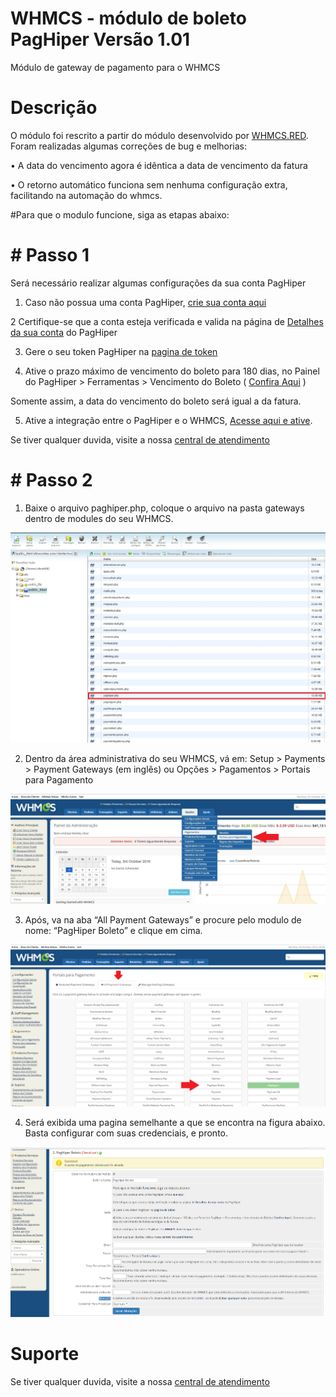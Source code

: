# WHMCS - módulo de boleto PagHiper Versão 1.01 


Módulo de gateway de pagamento  para o WHMCS


# Descrição

O módulo foi rescrito a partir do módulo desenvolvido por [WHMCS.RED](https://github.com/whmcsred/modulo-paghiper-whmcs). Foram realizadas algumas correções de bug e melhorias:

•	A data do vencimento agora é idêntica a data de vencimento da fatura

•	O retorno automático funciona sem nenhuma configuração extra, facilitando na automação do whmcs.


#Para que o modulo funcione, siga as etapas abaixo:




# # Passo 1

Será necessário realizar algumas configurações da sua conta PagHiper

1) Caso não possua uma conta PagHiper,  [crie sua conta aqui](https://www.paghiper.com/abra-sua-conta/) 
 

2 Certifique-se que a conta esteja verificada e valida na página de [Detalhes da sua conta](https://www.paghiper.com/painel/detalhes-da-conta/) do PagHiper

3) Gere o seu token PagHiper na [pagina de token](https://www.paghiper.com/painel/token/)

4) Ative o prazo máximo de vencimento do boleto para 180 dias, no Painel do PagHiper > Ferramentas > Vencimento do Boleto ( [Confira Aqui](https://www.paghiper.com/painel/prazo-vencimento-boleto/) ) 

Somente assim, a data do vencimento do boleto será igual a da fatura.

5) Ative a integração entre o PagHiper e o WHMCS, [Acesse aqui e ative](https://www.paghiper.com/painel/whmcs).


Se tiver qualquer duvida, visite a nossa [central de atendimento](https://www.paghiper.com/atendimento/)


# # Passo 2
1) Baixe o arquivo paghiper.php, coloque o arquivo na pasta gateways dentro de modules do seu WHMCS. 

![Screenshot](imagens/cpanel-listagem-gateway.jpg)

2) Dentro da área administrativa do seu WHMCS, vá em: Setup > Payments > Payment Gateways (em inglês) ou Opções > Pagamentos > Portais para Pagamento

![Screenshot](imagens/menu.jpg)

3) Após, va na aba “All Payment Gateways” e procure pelo modulo de nome: “PagHiper Boleto” e clique em cima.

![Screenshot](imagens/all-payments.png)

4) Será exibida uma pagina semelhante a que se encontra na figura abaixo. Basta configurar com suas credenciais, e pronto.

![Screenshot](imagens/modulo-configuracao.png)


# Suporte

Se tiver qualquer duvida, visite a nossa [central de atendimento](https://www.paghiper.com/atendimento/)

